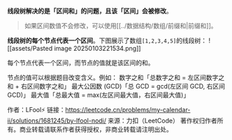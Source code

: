 
**线段树解决的是「区间和」的问题，且该「区间」会被修改**。

> 如果区间数值不会修改，可以使用[[../数据结构/数组/前缀和|前缀和]]。

**线段树的每个节点代表一个区间**。下图展示了数组`[1,2,3,4,5]`的线段树：
![[assets/Pasted image 20250103221534.png]]

每个节点代表一个区间，而节点的值就是该区间的和。

节点的值可以根据题目改变含义。例如：
数字之和「总数字之和 = 左区间数字之和 + 右区间数字之和」
最大公因数 (GCD)「总 GCD = gcd(左区间 GCD, 右区间 GCD)」
最大值「总最大值 = max(左区间最大值，右区间最大值)」

作者：LFool⚡
链接：https://leetcode.cn/problems/my-calendar-ii/solutions/1681245/by-lfool-nodi/
来源：力扣（LeetCode）
著作权归作者所有。商业转载请联系作者获得授权，非商业转载请注明出处。